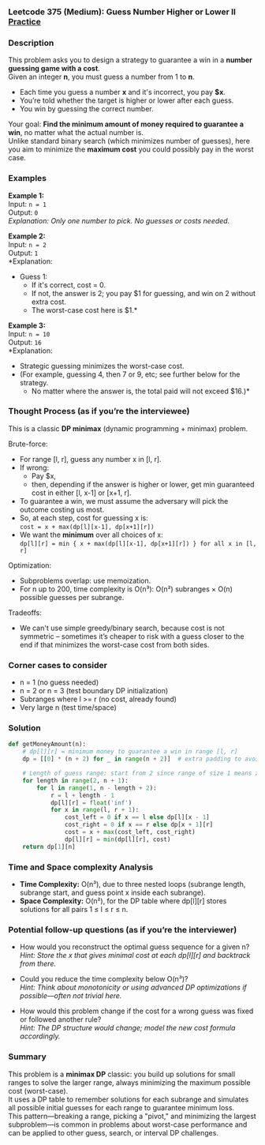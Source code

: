 ### Leetcode 375 (Medium): Guess Number Higher or Lower II [Practice](https://leetcode.com/problems/guess-number-higher-or-lower-ii)

### Description  
This problem asks you to design a strategy to guarantee a win in a **number guessing game with a cost**.  
Given an integer **n**, you must guess a number from 1 to **n**.  
- Each time you guess a number **x** and it's incorrect, you pay **$x**.
- You’re told whether the target is higher or lower after each guess.
- You win by guessing the correct number.

Your goal: **Find the minimum amount of money required to guarantee a win**, no matter what the actual number is.  
Unlike standard binary search (which minimizes number of guesses), here you aim to minimize the **maximum cost** you could possibly pay in the worst case.

### Examples  

**Example 1:**  
Input: `n = 1`  
Output: `0`  
*Explanation: Only one number to pick. No guesses or costs needed.*

**Example 2:**  
Input: `n = 2`  
Output: `1`  
*Explanation:  
- Guess 1:  
  - If it's correct, cost = 0.  
  - If not, the answer is 2; you pay $1 for guessing, and win on 2 without extra cost.  
  - The worst-case cost here is $1.*

**Example 3:**  
Input: `n = 10`  
Output: `16`  
*Explanation:  
- Strategic guessing minimizes the worst-case cost.  
- (For example, guessing 4, then 7 or 9, etc; see further below for the strategy.  
  - No matter where the answer is, the total paid will not exceed $16.)*

### Thought Process (as if you’re the interviewee)  
This is a classic **DP minimax** (dynamic programming + minimax) problem.

Brute-force:  
- For range [l, r], guess any number x in [l, r].  
- If wrong:  
   - Pay $x,  
   - then, depending if the answer is higher or lower, get min guaranteed cost in either [l, x-1] or [x+1, r].
- To guarantee a win, we must assume the adversary will pick the outcome costing us most.  
- So, at each step, cost for guessing x is:  
  `cost = x + max(dp[l][x-1], dp[x+1][r])`
- We want the **minimum** over all choices of x:  
  `dp[l][r] = min { x + max(dp[l][x-1], dp[x+1][r]) } for all x in [l, r]`

Optimization:  
- Subproblems overlap: use memoization.
- For n up to 200, time complexity is O(n³): O(n²) subranges × O(n) possible guesses per subrange.

Tradeoffs:  
- We can't use simple greedy/binary search, because cost is not symmetric – sometimes it’s cheaper to risk with a guess closer to the end if that minimizes the worst-case cost from both sides.

### Corner cases to consider  
- n = 1 (no guess needed)
- n = 2 or n = 3 (test boundary DP initialization)
- Subranges where l >= r (no cost, already found)
- Very large n (test time/space)

### Solution

```python
def getMoneyAmount(n):
    # dp[l][r] = minimum money to guarantee a win in range [l, r]
    dp = [[0] * (n + 2) for _ in range(n + 2)]  # extra padding to avoid index checks

    # Length of guess range: start from 2 since range of size 1 means zero cost
    for length in range(2, n + 1):
        for l in range(1, n - length + 2):
            r = l + length - 1
            dp[l][r] = float('inf')
            for x in range(l, r + 1):
                cost_left = 0 if x == l else dp[l][x - 1]
                cost_right = 0 if x == r else dp[x + 1][r]
                cost = x + max(cost_left, cost_right)
                dp[l][r] = min(dp[l][r], cost)
    return dp[1][n]
```

### Time and Space complexity Analysis  

- **Time Complexity:** O(n³), due to three nested loops (subrange length, subrange start, and guess point x inside each subrange).
- **Space Complexity:** O(n²), for the DP table where dp[l][r] stores solutions for all pairs 1 ≤ l ≤ r ≤ n.

### Potential follow-up questions (as if you’re the interviewer)  

- How would you reconstruct the optimal guess sequence for a given n?  
  *Hint: Store the x that gives minimal cost at each dp[l][r] and backtrack from there.*

- Could you reduce the time complexity below O(n³)?  
  *Hint: Think about monotonicity or using advanced DP optimizations if possible—often not trivial here.*

- How would this problem change if the cost for a wrong guess was fixed or followed another rule?  
  *Hint: The DP structure would change; model the new cost formula accordingly.*

### Summary
This problem is a **minimax DP** classic: you build up solutions for small ranges to solve the larger range, always minimizing the maximum possible cost (worst-case).  
It uses a DP table to remember solutions for each subrange and simulates all possible initial guesses for each range to guarantee minimum loss.  
This pattern—breaking a range, picking a "pivot," and minimizing the largest subproblem—is common in problems about worst-case performance and can be applied to other guess, search, or interval DP challenges.